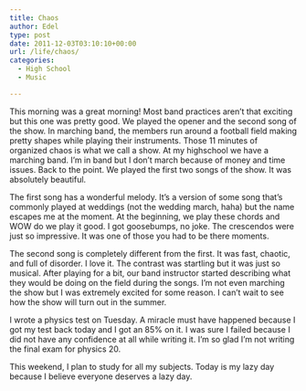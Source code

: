 ```yaml
---
title: Chaos
author: Edel
type: post
date: 2011-12-03T03:10:10+00:00
url: /life/chaos/
categories:
  - High School
  - Music

---
```

This morning was a great morning! Most band practices aren&#8217;t that exciting but this one was pretty good. We played the opener and the second song of the show. In marching band, the members run around a football field making pretty shapes while playing their instruments. Those 11 minutes of organized chaos is what we call a show. At my highschool we have a marching band. I&#8217;m in band but I don&#8217;t march because of money and time issues. Back to the point. We played the first two songs of the show. It was absolutely beautiful.

The first song has a wonderful melody. It&#8217;s a version of some song that&#8217;s commonly played at weddings (not the wedding march, haha) but the name escapes me at the moment. At the beginning, we play these chords and WOW do we play it good. I got goosebumps, no joke. The crescendos were just so impressive. It was one of those you had to be there moments.

The second song is completely different from the first. It was fast, chaotic, and full of disorder. I love it. The contrast was startling but it was just so musical. After playing for a bit, our band instructor started describing what they would be doing on the field during the songs. I&#8217;m not even marching the show but I was extremely excited for some reason. I can&#8217;t wait to see how the show will turn out in the summer.

I wrote a physics test on Tuesday. A miracle must have happened because I got my test back today and I got an 85% on it. I was sure I failed because I did not have any confidence at all while writing it. I&#8217;m so glad I&#8217;m not writing the final exam for physics 20.

This weekend, I plan to study for all my subjects. Today is my lazy day because I believe everyone deserves a lazy day.

<ol class="footnote">
</ol>